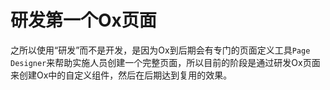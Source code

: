 # 研发第一个Ox页面

之所以使用“研发”而不是开发，是因为Ox到后期会有专门的页面定义工具`Page Designer`来帮助实施人员创建一个完整页面，所以目前的阶段是通过研发Ox页面来创建Ox中的自定义组件，然后在后期达到复用的效果。



